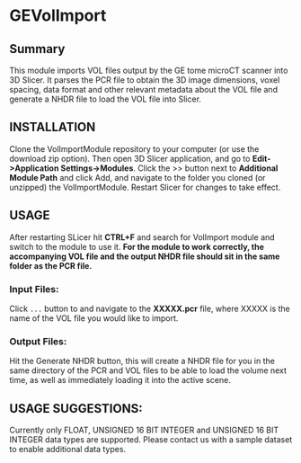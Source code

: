 # GEVolImport

## Summary 
This module imports VOL files output by the GE tome microCT scanner into 3D Slicer. It parses the PCR file to obtain the 3D image dimensions, voxel spacing, data format and other relevant metadata about the VOL file and generate a NHDR file to load the VOL file into Slicer.

## INSTALLATION
Clone the VolImportModule repository to your computer (or use the download zip option). Then open 3D Slicer application, and go to **Edit->Application Settings->Modules**. Click the >> button next to **Additional Module Path** and click Add, and navigate to the folder you cloned (or unzipped) the VolImportModule. Restart Slicer for changes to take effect. 

## USAGE
After restarting SLicer hit **CTRL+F** and search for VolImport module and switch to the module to use it. **For the module to work correctly, the accompanying VOL file and the output NHDR file should sit in the same folder as the PCR file.** 

### Input Files: 
Click `...` button to and navigate to the **XXXXX.pcr** file, where XXXXX is the name of the VOL file you would like to import. 

### Output Files: 
Hit the Generate NHDR button, this will create a NHDR file for you in the same directory of the PCR and VOL files to be able to load the volume next time, as well as immediately loading it into the active scene. 

## USAGE SUGGESTIONS:
Currently only FLOAT, UNSIGNED 16 BIT INTEGER and UNSIGNED 16 BIT INTEGER data types are supported. Please contact us with a sample dataset to enable additional data types.
